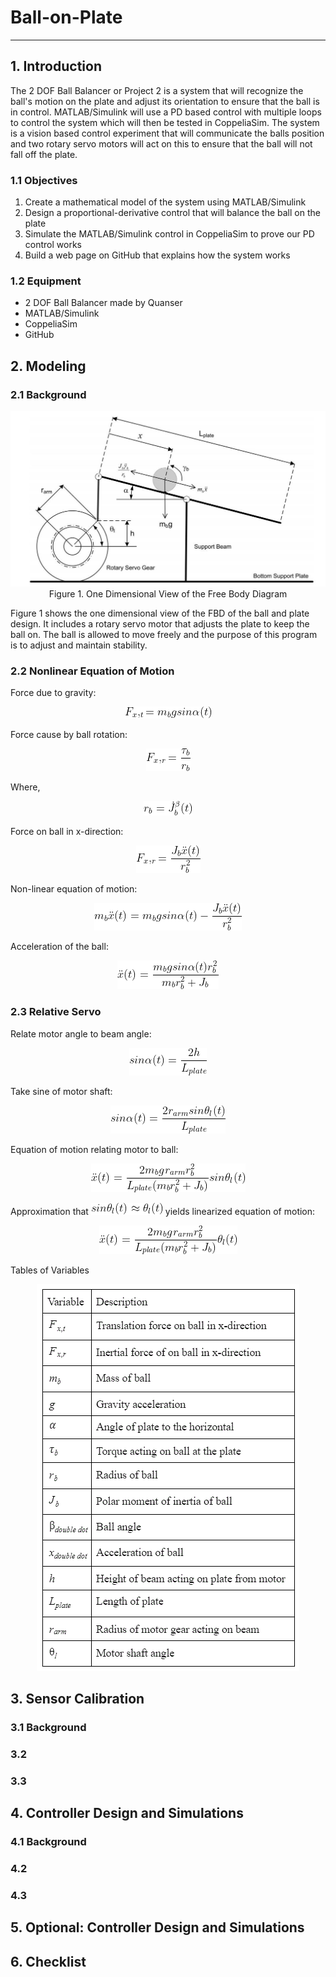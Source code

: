 # Ball-on-Plate
-----------------------------------------------------------------------------------------
## 1. Introduction
The 2 DOF Ball Balancer or Project 2 is a system that will recognize the ball's motion on the plate and adjust its orientation to ensure that the ball is in control. MATLAB/Simulink will use a PD based control with multiple loops to control the system which will then be tested in CoppeliaSim. The system is a vision based control experiment that will communicate the balls position and two rotary servo motors will act on this to ensure that the ball will not fall off the plate.
### 1.1 Objectives
1. Create a mathematical model of the system using MATLAB/Simulink
2. Design a proportional-derivative control that will balance the ball on the plate
3. Simulate the MATLAB/Simulink control in CoppeliaSim to prove our PD control works 
4. Build a web page on GitHub that explains how the system works
### 1.2 Equipment
- 2 DOF Ball Balancer made by Quanser
- MATLAB/Simulink
- CoppeliaSim
- GitHub

## 2. Modeling
### 2.1 Background
<p align='center'>
  <img src="Images/ball.jpg">
  Figure 1. One Dimensional View of the Free Body Diagram
  </p>
Figure 1 shows the one dimensional view of the FBD of the ball and plate design. It includes a rotary servo motor that adjusts the plate to keep the ball on. The ball is allowed to move freely and the purpose of this program is to adjust and maintain stability. 

### 2.2 Nonlinear Equation of Motion
Force due to gravity: 

<p align='center'>
  <img src="Equations/Equation 1.gif">
  </p>

Force cause by ball rotation:  
<p align='center'>
  <img src="Equations/Equations 2.png">
  </p>

Where, 
<p align='center'>
  <img src="Equations/Equation 3.png">
  </p>

Force on ball in x-direction: 
<p align='center'>
  <img src="Equations/Equation 4.png">
  </p>


Non-linear equation of motion: 
<p align='center'>
  <img src="Equations/Equation 5.png">
  </p>

Acceleration of the ball:
<p align='center'>
  <img src="Equations/Equation 6.png">
  </p>
  
### 2.3 Relative Servo 
Relate motor angle to beam angle: 
<p align='center'>
  <img src="Equations/Equation 7.png">
  </p>

Take sine of motor shaft: 
<p align='center'>
  <img src="Equations/Equation 8.png">
  </p>

Equation of motion relating motor to ball: 
<p align='center'>
  <img src="Equations/Equation 9.png">
  </p>

Approximation that <img src="Equations/Equation 11.png"> yields linearized equation of motion:

<p align='center'>
  <img src="Equations/equation 10.png">
  </p>

Tables of Variables 

<p align='center'>
  <img src="Images/table.GIF">
  </p>
  
## 3. Sensor Calibration
### 3.1 Background
### 3.2
### 3.3
## 4. Controller Design and Simulations
### 4.1 Background
### 4.2
### 4.3
## 5. Optional: Controller Design and Simulations

## 6. Checklist
